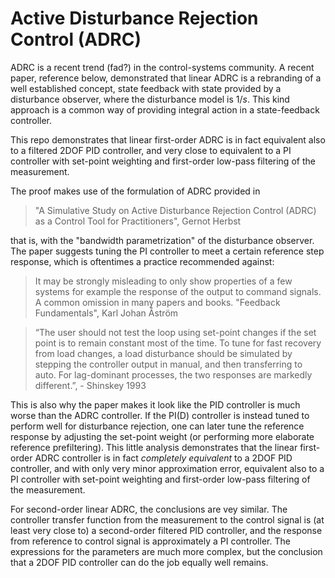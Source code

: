 # Active Disturbance Rejection Control (ADRC)
ADRC is a recent trend (fad?) in the control-systems community. A recent paper, reference below, demonstrated that linear ADRC is a rebranding of a well established concept, state feedback with state provided by a disturbance observer, where the disturbance model is $1/s$. This kind approach is a common way of providing integral action in a state-feedback controller.

This repo demonstrates that linear first-order ADRC is in fact equivalent also to a filtered 2DOF PID controller, and very close to equivalent to a PI controller with set-point weighting and first-order low-pass filtering of the measurement.

The proof makes use of the formulation of ADRC provided in 

> "A Simulative Study on Active Disturbance Rejection Control (ADRC) as a Control Tool for Practitioners", Gernot Herbst

that is, with the "bandwidth parametrization" of the disturbance observer. The paper suggests tuning the PI controller to meet a certain reference step response, which is oftentimes a practice recommended against: 

> It may be strongly misleading to only show properties of a few systems for example the response of the output to command signals. A common omission in many papers and books. "Feedback Fundamentals", Karl Johan Åström

> “The user should not test the loop using set-point changes if the set point is to remain constant most of the time. To tune for fast recovery from load changes, a load disturbance should be simulated by stepping the controller output in manual, and then transferring to auto. For lag-dominant processes, the two responses are markedly different.”, - Shinskey 1993

This is also why the paper makes it look like the PID controller is much worse than the ADRC controller. If the PI(D) controller is instead tuned to perform well for disturbance rejection, one can later tune the reference response by adjusting the set-point weight (or performing more elaborate reference prefiltering). This little analysis demonstrates that the linear first-order ADRC controller is in fact _completely equivalent_ to a 2DOF PID controller, and with only very minor approximation error, equivalent also to a PI controller with set-point weighting and first-order low-pass filtering of the measurement.



For second-order linear ADRC, the conclusions are vey similar. The controller transfer function from the measurement to the control signal is (at least very close to) a second-order filtered PID controller, and the response from reference to control signal is approximately a PI controller. The expressions for the parameters are much more complex, but the conclusion that a 2DOF PID controller can do the job equally well remains.